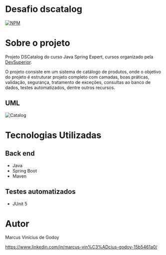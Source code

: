 # Desafio dscatalog
[![NPM](https://img.shields.io/npm/l/react)](https://github.com/MarcusViniciusGodoy/dscatalog/blob/main/LICENSE)

# Sobre o projeto

Projeto DSCatalog do curso Java Spring Expert, cursos organizado pela [DevSuperior](https://devsuperior.com "Site da DevSuperior").

O projeto consiste em um sistema de catálogo de produtos, onde o objetivo do projeto é estruturar projeto completo com camadas, boas práticas, validação, segurança, tratamento de exceções, consultas ao banco de dados, testes automatizados, dentre outros recursos. 


## UML
![Catalog](https://github.com/MarcusViniciusGodoy/assets/blob/main/catalog.PNG)

# Tecnologias Utilizadas
## Back end
- Java
- Spring Boot
- Maven

## Testes automatizados
- JUnit 5

# Autor
Marcus Vinícius de Godoy 

https://www.linkedin.com/in/marcus-vin%C3%ADcius-godoy-15b5461a0/

